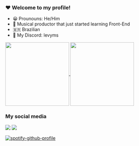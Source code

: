 ### ❤ Welcome to my profile!

- 😀 Prounouns: He/Him
- 🌱 Musical productor that just started learning Front-End
- 🇧🇷 Brazilian
- 💌 My Discord: levyms

<a href="https://github.com/anuraghazra/github-readme-stats">
  <img height=200 align="center" src="https://github-readme-stats.vercel.app/api?username=LevyMS&show_icons=true&theme=tokyonight&include_all_commits=true&count_private=true" />
</a>
<a href="https://github.com/anuraghazra/convoychat">
  <img height=200 align="center" src="https://github-readme-stats.vercel.app/api/top-langs/?username=LevyMS&layout=compact&langs_count=7&theme=tokyonight" />
</a>

### My social media

<div> 
  <a href="https://www.youtube.com/channel/UCEw3jo2DjwkKXbGyY2jeOjw" target="_blank"><img src="https://img.shields.io/badge/YouTube-FF0000?style=for-the-badge&logo=youtube&logoColor=white" target="_blank"></a>
  <a href = "mailto:enzolvms@gmail.com"><img src="https://img.shields.io/badge/-Gmail-%23333?style=for-the-badge&logo=gmail&logoColor=white" target="_blank"></a>
  
</div>

[![spotify-github-profile](https://spotify-github-profile.vercel.app/api/view?uid=31tqdoq5wmn5kq34sini3p3xnhr4&cover_image=true&theme=default&show_offline=true&background_color=1a1b27&interchange=true&bar_color_cover=true&bar_color=db4d29)](https://github.com/kittinan/spotify-github-profile)
